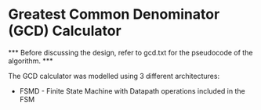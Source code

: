 # Greatest Common Denominator (GCD) Calculator

*** Before discussing the design, refer to gcd.txt for the pseudocode of the algorithm. ***

The GCD calculator was modelled using 3 different architectures:
* FSMD - Finite State Machine with Datapath operations included in the FSM
